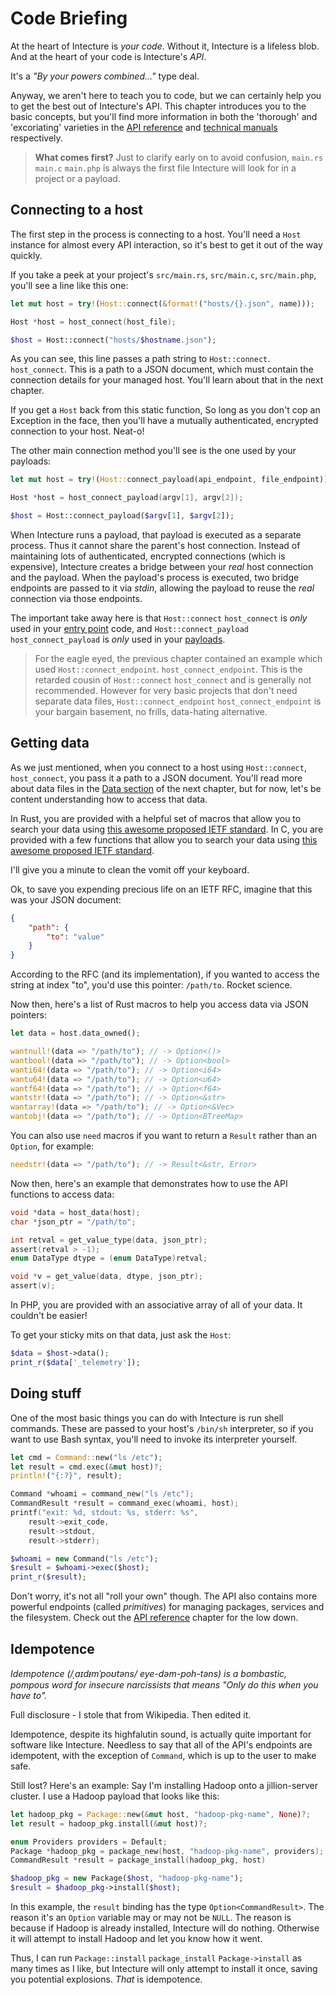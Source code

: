 # Code Briefing

At the heart of Intecture is _your code_. Without it, Intecture is a lifeless blob. And at the heart of your code is Intecture's _API_.

It's a _"By your powers combined..."_ type deal.

Anyway, we aren't here to teach you to code, but we can certainly help you to get the best out of Intecture's API. This chapter introduces you to the basic concepts, but you'll find more information in both the 'thorough' and 'excoriating' varieties in the [API reference](ch05-02-reference-api.html) and [technical manuals](/docs) respectively.

> **What comes first?** Just to clarify early on to avoid confusion,
> <span class="lang-content lang-rust"><code class="hljs">main.rs</code></span>
> <span class="lang-content lang-c"><code class="hljs">main.c</code></span>
> <span class="lang-content lang-php"><code class="hljs">main.php</code></span>
> is always the first file Intecture will look for in a project or a payload.

## Connecting to a host

The first step in the process is connecting to a host. You'll need a `Host` instance for almost every API interaction, so it's best to get it out of the way quickly.

If you take a peek at your project's
<span class="lang-content lang-rust"><code class="hljs">src/main.rs</code>,</span>
<span class="lang-content lang-c"><code class="hljs">src/main.c</code>,</span>
<span class="lang-content lang-php"><code class="hljs">src/main.php</code>,</span>
you'll see a line like this one:

<div class="lang-content lang-rust">

```rust
let mut host = try!(Host::connect(&format!("hosts/{}.json", name)));
```
</div>
<div class="lang-content lang-c">

```c
Host *host = host_connect(host_file);
```
</div>
<div class="lang-content lang-php">

```php
$host = Host::connect("hosts/$hostname.json");
```
</div>

As you can see, this line passes a path string to
<span class="lang-content lang-rust lang-php"><code class="hljs">Host::connect</code>.</span>
<span class="lang-content lang-c"><code class="hljs">host_connect</code>.</span>
This is a path to a JSON document, which must contain the connection details for your managed host. You'll learn about that in the next chapter.

<span class="lang-content lang-rust lang-c">If you get a <code class="hljs">Host</code> back from this static function,</span>
<span class="lang-content lang-php">So long as you don't cop an Exception in the face,</span>
then you'll have a mutually authenticated, encrypted connection to your host. Neat-o!

The other main connection method you'll see is the one used by your payloads:

<div class="lang-content lang-rust">

```rust
let mut host = try!(Host::connect_payload(api_endpoint, file_endpoint));
```
</div>
<div class="lang-content lang-c">

```c
Host *host = host_connect_payload(argv[1], argv[2]);
```
</div>
<div class="lang-content lang-php">

```php
$host = Host::connect_payload($argv[1], $argv[2]);
```
</div>

When Intecture runs a payload, that payload is executed as a separate process. Thus it cannot share the parent's host connection. Instead of maintaining lots of authenticated, encrypted connections (which is expensive), Intecture creates a bridge between your _real_ host connection and the payload. When the payload's process is executed, two bridge endpoints are passed to it via _stdin_, allowing the payload to reuse the _real_ connection via those endpoints.

The important take away here is that
<span class="lang-content lang-rust lang-php"><code class="hljs">Host::connect</code></span>
<span class="lang-content lang-c"><code class="hljs">host_connect</code></span>
is _only_ used in your [entry point](ch03-01-anatomy-entry-point.html) code, and
<span class="lang-content lang-rust lang-php"><code class="hljs">Host::connect_payload</code></span>
<span class="lang-content lang-c"><code class="hljs">host_connect_payload</code></span>
is _only_ used in your [payloads](ch03-03-anatomy-payloads.html).

> For the eagle eyed, the previous chapter contained an example which used
> <span class="lang-content lang-rust lang-php"><code class="hljs">Host::connect_endpoint</code>.</span>
> <span class="lang-content lang-c"><code class="hljs">host_connect_endpoint</code>.</span>
> This is the retarded cousin of
> <span class="lang-content lang-rust lang-php"><code class="hljs">Host::connect</code></span>
> <span class="lang-content lang-c"><code class="hljs">host_connect</code></span>
> and is generally not recommended. However for very basic projects that don't need separate data files,
> <span class="lang-content lang-rust lang-php"><code class="hljs">Host::connect_endpoint</code></span>
> <span class="lang-content lang-c"><code class="hljs">host_connect_endpoint</code></span>
> is your bargain basement, no frills, data-hating alternative.

## Getting data

As we just mentioned, when you connect to a host using
<span class="lang-content lang-rust lang-php"><code class="hljs">Host::connect</code>,</span>
<span class="lang-content lang-c"><code class="hljs">host_connect</code>,</span>
you pass it a path to a JSON document. You'll read more about data files in the [Data section](ch03-02-anatomy-data.html) of the next chapter, but for now, let's be content understanding how to access that data.

<span class="lang-content lang-rust">In Rust, you are provided with a helpful set of macros that allow you to search your data using [this awesome proposed IETF standard](https://tools.ietf.org/html/rfc6901).</span>
<span class="lang-content lang-c">In C, you are provided with a few functions that allow you to search your data using [this awesome proposed IETF standard](https://tools.ietf.org/html/rfc6901).</span>
<div class="lang-content lang-rust lang-c">
I'll give you a minute to clean the vomit off your keyboard.

Ok, to save you expending precious life on an IETF RFC, imagine that this was your JSON document:

```json
{
    "path": {
        "to": "value"
    }
}
```

According to the RFC (and its implementation), if you wanted to access the string at index "to", you'd use this pointer: `/path/to`. Rocket science.
</div>

<div class="lang-content lang-rust">
Now then, here's a list of Rust macros to help you access data via JSON pointers:

```rust
let data = host.data_owned();

wantnull!(data => "/path/to"); // -> Option<()>
wantbool!(data => "/path/to"); // -> Option<bool>
wanti64!(data => "/path/to"); // -> Option<i64>
wantu64!(data => "/path/to"); // -> Option<u64>
wantf64!(data => "/path/to"); // -> Option<f64>
wantstr!(data => "/path/to"); // -> Option<&str>
wantarray!(data => "/path/to"); // -> Option<&Vec>
wantobj!(data => "/path/to"); // -> Option<BTreeMap>
```

You can also use `need` macros if you want to return a `Result` rather than an `Option`, for example:

```rust
needstr!(data => "/path/to"); // -> Result<&str, Error>
```
</div>

<div class="lang-content lang-c">
Now then, here's an example that demonstrates how to use the API functions to access data:

```c
void *data = host_data(host);
char *json_ptr = "/path/to";

int retval = get_value_type(data, json_ptr);
assert(retval > -1);
enum DataType dtype = (enum DataType)retval;

void *v = get_value(data, dtype, json_ptr);
assert(v);
```
</div>

<div class="lang-content lang-php">
In PHP, you are provided with an associative array of all of your data. It couldn't be easier!

To get your sticky mits on that data, just ask the `Host`:

```php
$data = $host->data();
print_r($data['_telemetry']);
```
</div>

## Doing stuff

One of the most basic things you can do with Intecture is run shell commands. These are passed to your host's `/bin/sh` interpreter, so if you want to use Bash syntax, you'll need to invoke its interpreter yourself.

<div class="lang-content lang-rust">

```rust
let cmd = Command::new("ls /etc");
let result = cmd.exec(&mut host)?;
println!("{:?}", result);
```
</div>
<div class="lang-content lang-c">

```c
Command *whoami = command_new("ls /etc");
CommandResult *result = command_exec(whoami, host);
printf("exit: %d, stdout: %s, stderr: %s",
    result->exit_code,
    result->stdout,
    result->stderr);
```
</div>
<div class="lang-content lang-php">

```php
$whoami = new Command("ls /etc");
$result = $whoami->exec($host);
print_r($result);
```
</div>

Don't worry, it's not all "roll your own" though. The API also contains more powerful endpoints (called _primitives_) for managing packages, services and the filesystem. Check out the [API reference](ch05-02-reference-api.html) chapter for the low down.

## Idempotence

_Idempotence (/ˌaɪdᵻmˈpoʊtəns/ eye-dəm-poh-təns) is a bombastic, pompous word for insecure narcissists that means "Only do this when you have to"._

Full disclosure - I stole that from Wikipedia. Then edited it.

Idempotence, despite its highfalutin sound, is actually quite important for software like Intecture. Needless to say that all of the API's endpoints are idempotent, with the exception of `Command`, which is up to the user to make safe.

Still lost? Here's an example: Say I'm installing Hadoop onto a jillion-server cluster. I use a Hadoop payload that looks like this:

<div class="lang-content lang-rust">

```rust
let hadoop_pkg = Package::new(&mut host, "hadoop-pkg-name", None)?;
let result = hadoop_pkg.install(&mut host)?;
```
</div>
<div class="lang-content lang-c">

```c
enum Providers providers = Default;
Package *hadoop_pkg = package_new(host, "hadoop-pkg-name", providers);
CommandResult *result = package_install(hadoop_pkg, host)
```
</div>
<div class="lang-content lang-php">

```php
$hadoop_pkg = new Package($host, "hadoop-pkg-name");
$result = $hadoop_pkg->install($host);
```
</div>

In this example, the `result`
<span class="lang-content lang-rust">binding has the type <code class="hljs">Option&lt;CommandResult&gt;</code>. The reason it's an <code class="hljs">Option</code></span>
<span class="lang-content lang-c lang-php">variable may or may not be <code class="hljs">NULL</code>. The reason</span>
is because if Hadoop is already installed, Intecture will do nothing. Otherwise it will attempt to install Hadoop and let you know how it went.

Thus, I can run
<span class="lang-content lang-rust"><code class="hljs">Package::install</code></span>
<span class="lang-content lang-c"><code class="hljs">package_install</code></span>
<span class="lang-content lang-php"><code class="hljs">Package->install</code></span>
as many times as I like, but Intecture will only attempt to install it once, saving you potential explosions. _That_ is idempotence.
